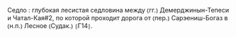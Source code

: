 ---
---

Седло
: глубокая лесистая седловина между ⦅гг.⦆ Демерджинын-Тепеси и Чатал-Кая#2, по которой проходит дорога от ⦅пер.⦆ Сарэениш-Богаз в ⦅н.п.⦆ Лесное ⦅Судак.⦆ ⦃Г14⦄.
